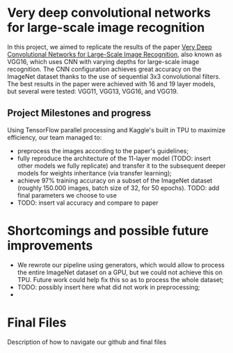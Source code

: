 # Very deep convolutional networks for large-scale image recognition 
In this project, we aimed to replicate the results of the paper  [Very Deep Convolutional Networks for Large-Scale Image Recognition](https://arxiv.org/abs/1409.1556v6), also known as VGG16, which uses CNN with varying depths for large-scale image recognition. The CNN configuration achieves great accuracy on the ImageNet dataset thanks to the use of sequential 3x3 convolutional filters. The best results in the paper were achieved with 16 and 19 layer models, but several were tested:  VGG11, VGG13, VGG16, and VGG19.

## Project Milestones and progress 
Using TensorFlow parallel processing and Kaggle's built in TPU to maximize efficiency, our team managed to:
  - preprocess the images according to the paper's guidelines;
  - fully reproduce the architecture of the 11-layer model (TODO: insert other models we fully replicate) and transfer it to the subsequent deeper models for weights inheritance (via transfer learning);
  - achieve 97% training accuracy on a subset of the ImageNet dataset (roughly 150.000 images, batch size of 32, for 50 epochs). TODO: add final parameters we choose to use
  - TODO: insert val accuracy and compare to paper
    
# Shortcomings and possible future improvements  
  - We rewrote our pipeline using generators, which would allow to process the entire ImageNet dataset on a GPU, but we could not achieve this on   TPU. Future work could help fix this so as to process the whole dataset;
  - TODO: possibly insert here what did not work in preprocessing;
  - 



# Final Files

Description of how to navigate our github and final files 
